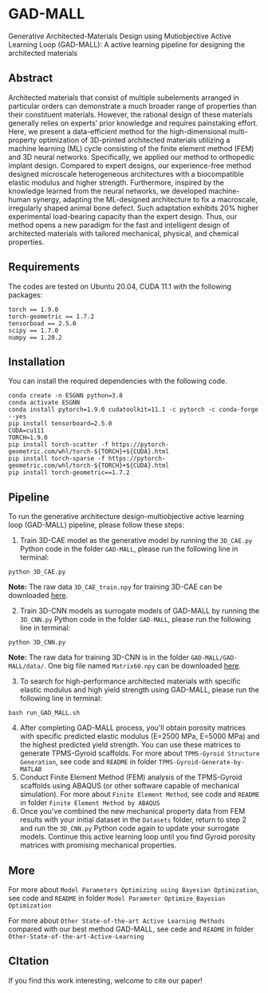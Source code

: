 # GAD-MALL
Generative Architected-Materials Design using Mutiobjective Active Learning Loop (GAD-MALL): A active learning pipeline for designing the architected materials

## Abstract

Architected materials that consist of multiple subelements arranged in particular orders can demonstrate a much broader range of properties than their constituent materials. However, the rational design of these materials generally relies on experts’ prior knowledge and requires painstaking effort. Here, we present a data-efficient method for the high-dimensional multi-property optimization of 3D-printed architected materials utilizing a machine learning (ML) cycle consisting of the finite element method (FEM) and 3D neural networks. Specifically, we applied our method to orthopedic implant design. Compared to expert designs, our experience-free method designed microscale heterogeneous architectures with a biocompatible elastic modulus and higher strength. Furthermore, inspired by the knowledge learned from the neural networks, we developed machine-human synergy, adapting the ML-designed architecture to fix a macroscale, irregularly shaped animal bone defect. Such adaptation exhibits 20% higher experimental load-bearing capacity than the expert design. Thus, our method opens a new paradigm for the fast and intelligent design of architected materials with tailored mechanical, physical, and chemical properties.

## Requirements

The codes are tested on Ubuntu 20.04, CUDA 11.1 with the following packages:

```shell
torch == 1.9.0
torch-geometric == 1.7.2
tensorboad == 2.5.0
scipy == 1.7.0
numpy == 1.20.2
```


## Installation

You can install the required dependencies with the following code.

```shell
conda create -n ESGNN python=3.8
conda activate ESGNN
conda install pytorch=1.9.0 cudatoolkit=11.1 -c pytorch -c conda-forge --yes
pip install tensorboard=2.5.0
CUDA=cu111
TORCH=1.9.0
pip install torch-scatter -f https://pytorch-geometric.com/whl/torch-${TORCH}+${CUDA}.html 
pip install torch-sparse -f https://pytorch-geometric.com/whl/torch-${TORCH}+${CUDA}.html 
pip install torch-geometric==1.7.2 
```

## Pipeline

To run the generative architecture design-multiobjective active learning loop (GAD-MALL) pipeline, please follow these steps:

1. Train 3D-CAE model as the generative model by running the `3D_CAE.py` Python code in the folder `GAD-MALL`, please run the following line in terminal:

```shell
python 3D_CAE.py
```

**Note:** The raw data `3D_CAE_train.npy` for training 3D-CAE can be downloaded [here](https://drive.google.com/file/d/1BfmD4bsPS2hG5zm7XGLHc8lpUN_WqhgV/view?usp=share_link).

2. Train 3D-CNN models as surrogate models of GAD-MALL by running the `3D_CNN.py` Python code in the folder `GAD-MALL`, please run the following line in terminal:

```shell
python 3D_CNN.py
```
**Note:** The raw data for training 3D-CNN is in the folder `GAD-MALL/GAD-MALL/data/`. One big file named `Matrix60.npy` can be downloaded [here](https://drive.google.com/file/d/1VRH4X_mACxM82HoaplwV0ThaDiN3iPXm/view?usp=share_link).

3. To search for high-performance architected materials with specific elastic modulus and high yield strength using GAD-MALL, please run the following line in terminal:

```shell
bash run_GAD_MALL.sh
```
4. After completing GAD-MALL process, you'll obtain porosity matrices with specific predicted elastic modulus (E=2500 MPa, E=5000 MPa) and the highest predicted yield strength. You can use these matrices to generate TPMS-Gyroid scaffolds. For more about `TPMS-Gyroid Structure Generation`, see code and `README` in folder `TPMS-Gyroid-Generate-by-MATLAB`
5. Conduct Finite Element Method (FEM) analysis of the TPMS-Gyroid scaffolds using ABAQUS (or other software capable of mechanical simulation). For more about `Finite Element Method`, see code and `README` in folder `Finite Element Method by ABAQUS`
6. Once you've combined the new mechanical property data from FEM results with your initial dataset in the `Datasets` folder, return to step 2 and run the `3D_CNN.py` Python code again to update your surrogate models. Continue this active learning loop until you find Gyroid porosity matrices with promising mechanical properties.

## More

For more about `Model Parameters Optimizing using Bayesian Optimization`, see code and `README` in folder `Model Parameter Optimize_Bayesian Optimization`

For more about `Other State-of-the-art Active Learning Methods` compared with our best method GAD-MALL, see cede and `README` in folder `Other-State-of-the-art-Active-Learning`

## CItation

If you find this work interesting, welcome to cite our paper!

```

```
